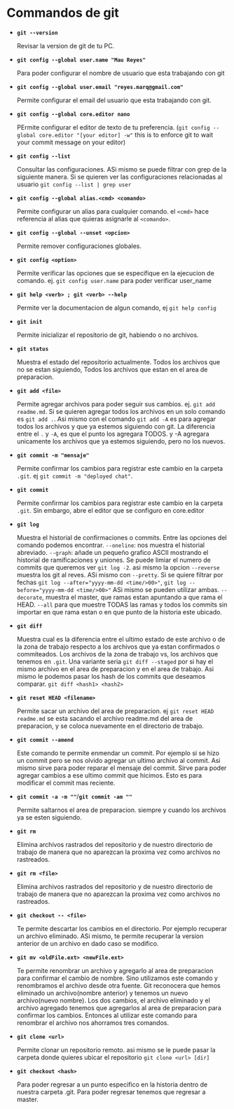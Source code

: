 # Commandos de git

* **`git --version`**

  Revisar la version de git de tu PC.

* **`git config --global user.name "Mau Reyes"`**

  Para poder configurar el nombre de usuario que esta trabajando con git

* **`git config --global user.email "reyes.marq@gmail.com"`**

  Permite configurar el email del usuario que esta trabajando con git.

* **`git config --global core.editor nano`**

  PErmite configurar el editor de texto de tu preferencia. (`git config --global core.editor "[your editor] -w"` this is to enforce git to wait your commit message on your editor)

* **`git config --list`**

  Consultar las configuraciones. ASi mismo se puede filtrar con grep de la siguiente manera. Si se quieren ver las configuraciones relacionadas al usuario `git config --list | grep user`

* **`git config --global alias.<cmd> <comando>`**

  Permite configurar un alias para cualquier comando. el `<cmd>` hace referencia al alias que quieras asignarle al `<comando>`.

* **`git config --global --unset <opcion>`**

  Permite remover configuraciones globales.

* **`git config <option>`**

  Permite verificar las opciones que se especifique en la ejecucion de comando. ej. `git config user.name` para poder verificar user_name

* **`git help <verb> ; git <verb> --help`**

  Permite ver la documentacion de algun comando, ej `git help config`

* **`git init`**

  Permite inicializar el repositorio de git, habiendo o no archivos.

* **`git status`**

  Muestra el estado del repositorio actualmente. Todos los archivos que no se estan siguiendo, Todos los archivos que estan en el area de preparacion.

* **`git add <file>`**

  Permite agregar archivos para poder seguir sus cambios. ej. `git add readme.md`. Si se quieren agregar todos los archivos en un solo comando es `git add .`. Asi mismo con el comando `git add -A` es para agregar todos los archivos y que ya estemos siguiendo con git. La diferencia entre el `.` y `-A`, es que el punto los agregara TODOS. y -A agregara unicamente los archivos que ya estemos siguiendo, pero no los nuevos.

* **`git commit -m "mensaje"`**

  Permite confirmar los cambios para registrar este cambio en la carpeta `.git`. ej `git commit -m "deployed chat"`.

* **`git commit`**

  Permite confirmar los cambios para registrar este cambio en la carpeta `.git`. Sin embargo, abre el editor que se configuro en core.editor

* **`git log`**

  Muestra el historial de confirmaciones o commits. Entre las opciones del comando podemos encontrar. `--oneline`: nos muestra el historial abreviado. `--graph`: añade un pequeño grafico ASCII mostrando el historial de ramificaciones y uniones. Se puede limiar el numero de commits que queremos ver `git log -2`. asi mismo la opcion `--reverse` muestra los git al reves. ASi mismo con `--pretty`. Si se quiere filtrar por fechas `git log --after="yyyy-mm-dd <time/>00>"`, `git log --before="yyyy-mm-dd <time/>00>"` ASi mismo se pueden utilizar ambas. `--decorate`, muestra el master, que ramas estan apuntando a que rama el HEAD. `--all` para que muestre TODAS las ramas y todos los commits sin importar en que rama estan o en que punto de la historia este ubicado. 

* **`git diff`**

  Muestra cual es la diferencia entre el ultimo estado de este archivo o de la zona de trabajo respecto a los archivos que ya estan confirmados o commiteados. Los archivos de la zona de trabajo vs, los archivos que tenemos en `.git`. Una variante seria `git diff --staged` por si hay el mismo archivo en el area de preparacion y en el area de trabajo. Asi mismo le podemos pasar los hash de los commits que deseamos comparar. `git diff <hash1> <hash2>`

* **`git reset HEAD <filename>`**

  Permite sacar un archivo del area de preparacion. ej `git reset HEAD readme.md` se esta sacando el archivo readme.md del area de preparacion, y se coloca nuevamente en el directorio de trabajo.

* **`git commit --amend`**

  Este comando te permite enmendar un commit. Por ejemplo si se hizo un commit pero se nos olvido agregar un ultimo archivo al commit. Asi mismo sirve para poder reparar el mensaje del commit. Sirve para poder agregar cambios a ese ultimo commit que hicimos. Esto es para modificar el commit mas reciente.

* **`git commit -a -m ""`**/**`git commit -am ""`**

  Permite saltarnos el area de preparacion. siempre y cuando los archivos ya se esten siguiendo.

* **`git rm`**

  Elimina archivos rastrados del repositorio y de nuestro directorio de trabajo de manera que no aparezcan la proxima vez como archivos no rastreados.

* **`git rm <file>`**

  Elimina archivos rastrados del repositorio y de nuestro directorio de trabajo de manera que no aparezcan la proxima vez como archivos no rastreados.

* **`git checkout -- <file>`**

  Te permite descartar los cambios en el directorio. Por ejemplo recuperar un archivo eliminado. ASi mismo, te permite recuperar la version anterior de un archivo en dado caso se modifico.

* **`git mv <oldFile.ext> <newFile.ext>`**

  Te permite renombrar un archivo y agregarlo al area de preparacion para confirmar el cambio de nombre. Sino utilizamos este comando y renombramos el archivo desde otra fuente. Git reconocera que hemos eliminado un archivo(nombre anterior) y tenemos un nuevo archivo(nuevo nombre). Los dos cambios, el archivo eliminado y el archivo agregado tenemos que agregarlos al area de preparacion para confirmar los cambios. Entonces al utilizar este comando para renombrar el archivo nos ahorramos tres comandos. 

* **`git clone <url>`**

  Permite clonar un repositorio remoto. asi mismo se le puede pasar la carpeta donde quieres ubicar el repositorio `git clone <url> [dir]`

* **`git checkout <hash>`**

  Para poder regresar a un punto especifico en la historia dentro de nuestra carpeta .git. Para poder regresar tenemos que regresar a master.